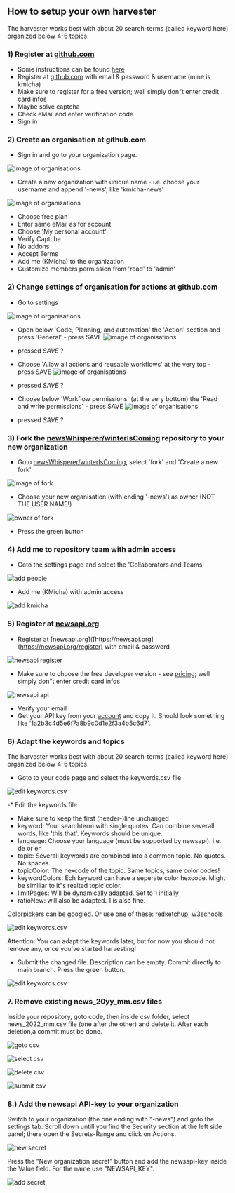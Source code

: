 ## How to setup your own harvester

The harvester works best with about 20 search-terms (called keyword here) organized below 4-6 topics.

### 1) Register at [github.com](https://github.com/signup)

* Some instructions can be found [here](https://docs.github.com/en/get-started/signing-up-for-github/signing-up-for-a-new-github-account)
* Register at  [github.com](https://github.com/signup) with email & password & username  (mine is kmicha)
* Make sure to register for a free version; well simply don"t enter credit card infos
* Maybe solve captcha
* Check eMail and enter verification code
* Sign in

### 2) Create an organisation at github.com

* Sign in and go to your organization page.

![image of organisations](images/gh_organisation.png)

* Create a new organization with unique name - i.e. choose your username and append '-news', like 'kmicha-news'

![image of organizations](images/gh_new_org.png)
 
* Choose free plan
* Enter same eMail as for account
* Choose 'My personal account'
* Verify Captcha
* No addons
* Accept Terms
* Add me (KMicha) to the organization
* Customize members permission from 'read' to 'admin'

### 2) Change settings of organisation for actions at github.com

* Go to settings

![image of organisations](images/gh_org_settings.png)

* Open below 'Code, Planning, and automation' the 'Action' section and press 'General' - press SAVE
![image of organisations](images/gh_org_action_1.png)
* pressed *SAVE* ?



* Choose 'Allow all actions and reusable workflows' at the very top - press SAVE
![image of organisations](images/gh_org_action_3.png)
* pressed *SAVE* ?


* Choose below 'Workflow permissions' (at the very bottom) the 'Read and write permissions' - press SAVE
![image of organisations](images/gh_org_action_2.png)
* pressed *SAVE* ?

 

### 3) Fork the [newsWhisperer/winterIsComing](https://github.com/newsWhisperer/winterIsComing) repository to your new organization

* Goto [newsWhisperer/winterIsComing](https://github.com/newsWhisperer/winterIsComing), select 'fork' and 'Create a new fork'

![image of fork](images/gh_create_fork.png)

* Choose your new organisation (with ending '-news') as owner (NOT THE USER NAME!)

![owner of fork](images/gh_destinaton_fork.png)

* Press the green button

### 4) Add me to repository team with admin access

* Goto the settings page and select the 'Collaborators and Teams'
 
![add people](images/gh_add_team.png) 

* Add me (KMicha) with admin access

![add kmicha](images/gh_add_kmicha.png)


### 5) Register at [newsapi.org](https://newsapi.org/)

* Register at [newsapi.org]([https://newsapi.org](https://newsapi.org/register) with email & password

![newsapi register](images/newsapi_register.png)

* Make sure to choose the free developer version - see [pricing](https://newsapi.org/pricing); well simply don"t enter credit card infos
 
![newsapi api](images/newsapi_api.png)

* Verify your email
* Get your API key from your [account](https://newsapi.org/account) and copy it. Should look something like '1a2b3c4d5e6f7a8b9c0d1e2f3a4b5c6d7'.



  
### 6) Adapt the keywords and topics

The harvester works best with about 20 search-terms (called keyword here) organized below 4-6 topics.

* Goto  to your code page and select the keywords.csv file

![edit keywords.csv](images/gh_keywords.png)

-* Edit the keywords file
  * Make sure to keep the first (header-)line unchanged
  * keyword: Your searchterm with single quotes. Can combine severall words, like 'this that'. Keywords should be unique.
  * language: Choose your language (must be supported by newsapi). i.e. de or en
  * topic: Severall keywords are combined into a common topic. No quotes. No spaces.
  * topicColor: The hexcode of the topic. Same topics, same color codes!
  * keywordColors: Ech keyword can have a seperate color hexcode. Might be similiar to it"s realted topic color.
  * limitPages: Will be dynamically adapted. Set to 1 initially
  * ratioNew: will also be adapted. 1 is also fine.

Colorpickers can be googled. Or use one of these: [redketchup](https://redketchup.io/color-picker), [w3schools](https://www.w3schools.com/colors/colors_picker.asp)
  
![edit keywords.csv](images/gh_keywords_edit.png)
  
Attention: You can adapt the keywords later, but for now you should not remove any, once you've started harvesting!

 * Submit the changed file. Description can be empty. Commit directly to main branch. Press the green button. 

![edit keywords.csv](images/gh_keywords_commit.png)

### 7. Remove existing news_20yy_mm.csv files

Inside your repository, goto code, then inside csv folder, select news_2022_mm.csv file (one after the other) and delete it.
After each deletion,a commit must be done. 

![goto csv](images/gh_csv_folder.png)

![select csv](images/gh_select_news_csv.png)

![delete csv](images/gh_delete_news_csv.png)

![submit csv](images/gh_submit_delete.png)


### 8.) Add the newsapi API-key to your organization

Switch to your organization (the one ending with "-news") and goto the settings tab.
Scroll down  untill you find the Security section at the left side panel; there open the Secrets-Range and click on Actions.

![new secret](images/gh_secrets_new.png)

Press the "New organization secret" button and add the newsapi-key inside the Value field. For the name use "NEWSAPI_KEY".

![add secret](images/gh_secrets_add.png)
